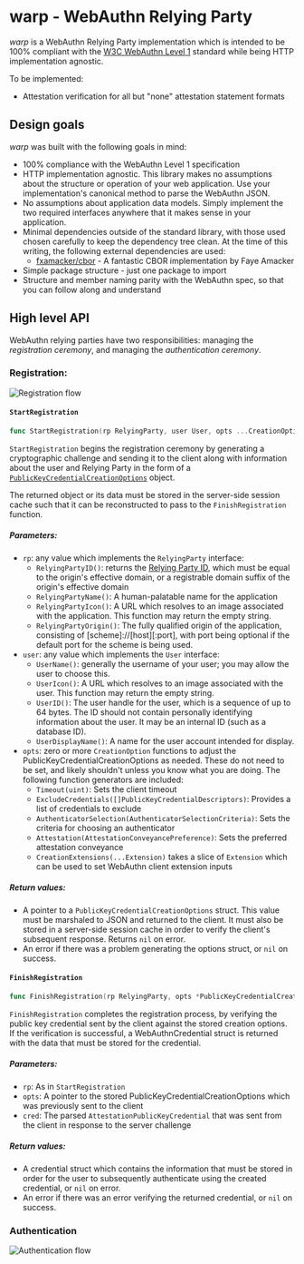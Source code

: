 # warp - **W**eb**A**uthn **R**elying **P**arty
_warp_ is a WebAuthn Relying Party implementation which is intended to be 100% compliant with the [W3C WebAuthn Level 1](https://https://www.w3.org/TR/webauthn-1/) standard while being HTTP implementation agnostic.

To be implemented:
* Attestation verification for all but "none" attestation statement formats

## Design goals
_warp_ was built with the following goals in mind:
* 100% compliance with the WebAuthn Level 1 specification
* HTTP implementation agnostic. This library makes no assumptions about the structure or operation of your web application. Use your implementation's canonical method to parse the WebAuthn JSON.
* No assumptions about application data models. Simply implement the two required interfaces anywhere that it makes sense in your application.
* Minimal dependencies outside of the standard library, with those used chosen carefully to keep the dependency tree clean. At the time of this writing, the following external dependencies are used:
  * [fxamacker/cbor](https://github.com/fxamacker/cbor) - A fantastic CBOR implementation by Faye Amacker
* Simple package structure - just one package to import
* Structure and member naming parity with the WebAuthn spec, so that you can follow along and understand

## High level API
WebAuthn relying parties have two responsibilities: managing the _registration ceremony_, and managing the _authentication ceremony_.

### Registration:
![Registration flow](https://www.w3.org/TR/webauthn-1/images/webauthn-registration-flow-01.svg)

#### `StartRegistration`
```go
func StartRegistration(rp RelyingParty, user User, opts ...CreationOption) (*PublicKeyCredentialCreationOptions, error)
```

`StartRegistration` begins the registration ceremony by generating a cryptographic challenge and sending it to the client along with information about the user and Relying Party in the form of a [`PublicKeyCredentialCreationOptions`](https://www.w3.org/TR/webauthn-1/#dictionary-makecredentialoptions) object. 

The returned object or its data must be stored in the server-side session cache such that it can be reconstructed to pass to the
`FinishRegistration` function.

##### Parameters:
* `rp`: any value which implements the `RelyingParty` interface:
  * `RelyingPartyID()`: returns the [Relying Party ID](https://www.w3.org/TR/webauthn-1/#rp-id), which must be equal to the origin's effective domain, or a registrable domain suffix of the origin's effective domain
  * `RelyingPartyName()`: A human-palatable name for the application
  * `RelyingPartyIcon()`: A URL which resolves to an image associated with the application. This function may return the empty string.
  * `RelyingPartyOrigin()`: The fully qualified origin of the application, consisting of [scheme]://[host][:port], with port being optional if the default port for the scheme is being used.
* `user`: any value which implements the `User` interface:
  * `UserName()`: generally the username of your user; you may allow the user to choose this.
  * `UserIcon()`: A URL which resolves to an image associated with the user. This function may return the empty string.
  * `UserID()`: The user handle for the user, which is a sequence of up to 64 bytes. The ID should not contain personally identifying information about the user. It may be an internal ID (such as a database ID).
  * `UserDisplayName()`: A name for the user account intended for display.
* `opts`: zero or more `CreationOption` functions to adjust the PublicKeyCredentialCreationOptions as needed. These do not need to be set, and likely shouldn't unless you know what you are doing. The following function generators are included:
  * `Timeout(uint)`: Sets the client timeout
  * `ExcludeCredentials([]PublicKeyCredentialDescriptors)`: Provides a list of credentials to exclude
  * `AuthenticatorSelection(AuthenticatorSelectionCriteria)`: Sets the criteria for choosing an authenticator
  * `Attestation(AttestationConveyancePreference)`: Sets the preferred attestation conveyance
  * `CreationExtensions(...Extension)` takes a slice of `Extension` which can be used to set WebAuthn client extension inputs

##### Return values:
* A pointer to a `PublicKeyCredentialCreationOptions` struct. This value must be marshaled to JSON and returned to the client. It must also be stored in a server-side session cache in order to verify the client's subsequent response. Returns `nil` on error.
* An error if there was a problem generating the options struct, or `nil` on success.

#### `FinishRegistration`
```go
func FinishRegistration(rp RelyingParty, opts *PublicKeyCredentialCreationOptions, cred *AttestationPublicKeyCredential) (*WebAuthnCredential, error)
```

`FinishRegistration` completes the registration process, by verifying the public key credential sent by the client against the stored creation options. If the verification is successful, a WebAuthnCredential struct is returned with the data that must be stored for the credential.

##### Parameters:
* `rp`: As in `StartRegistration`
* `opts`: A pointer to the stored PublicKeyCredentialCreationOptions which was previously sent to the client
* `cred`: The parsed `AttestationPublicKeyCredential` that was sent from the client in response to the server challenge

##### Return values:
* A credential struct which contains the information that must be stored in order for the user to subsequently authenticate using the created credential, or `nil` on error.
* An error if there was an error verifying the returned credential, or `nil` on success.

### Authentication
![Authentication flow](https://www.w3.org/TR/webauthn-1/images/webauthn-authentication-flow-01.svg)